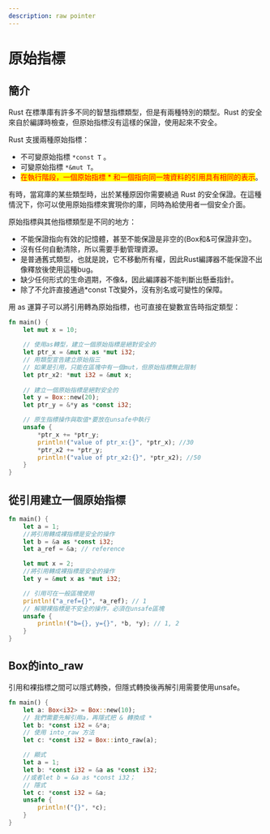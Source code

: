 ```yaml
---
description: raw pointer
---
```


# 原始指標

## 簡介

Rust 在標準庫有許多不同的智慧指標類型，但是有兩種特別的類型。Rust 的安全來自於編譯時檢查，但原始指標沒有這樣的保證，使用起來不安全。

Rust 支援兩種原始指標：

* 不可變原始指標 `*const T` 。
* 可變原始指標 `*&mut T`。 　　
* <mark style="color:red;">在執行階段，一個原始指標 \* 和一個指向同一塊資料的引用具有相同的表示</mark>。　　

有時，當寫庫的某些類型時，出於某種原因你需要繞過 Rust 的安全保證。在這種情況下，你可以使用原始指標來實現你的庫，同時為給使用者一個安全介面。

原始指標與其他指標類型是不同的地方：

* 不能保證指向有效的記憶體，甚至不能保證是非空的(Box和&可保證非空)。
* 沒有任何自動清除，所以需要手動管理資源。
* 是普通舊式類型，也就是說，它不移動所有權，因此Rust編譯器不能保證不出像釋放後使用這種bug。
* 缺少任何形式的生命週期，不像&，因此編譯器不能判斷出懸垂指針。
* 除了不允許直接通過\*const T改變外，沒有別名或可變性的保障。

用 as 運算子可以將引用轉為原始指標，也可直接在變數宣告時指定類型：

```rust
fn main() {
    let mut x = 10;
 
    // 使用as轉型，建立一個原始指標是絕對安全的
    let ptr_x = &mut x as *mut i32;
    // 用類型宣告建立原始指三
    // 如果是引用，只能在區塊中有一個mut，但原始指標無此限制
    let ptr_x2: *mut i32 = &mut x;
    
    // 建立一個原始指標是絕對安全的
    let y = Box::new(20);
    let ptr_y = &*y as *const i32;

    // 原生指標操作與取值*要放在unsafe中執行
    unsafe {
        *ptr_x += *ptr_y;
        println!("value of ptr_x:{}", *ptr_x); //30
        *ptr_x2 += *ptr_y;
        println!("value of ptr_x2:{}", *ptr_x2); //50
    }
}
```

## 從引用建立一個原始指標

```rust
fn main() {
    let a = 1;
    //將引用轉成裸指標是安全的操作
    let b = &a as *const i32;
    let a_ref = &a; // reference

    let mut x = 2;
    //將引用轉成裸指標是安全的操作
    let y = &mut x as *mut i32;

    // 引用可在一般區塊使用
    println!("a_ref={}", *a_ref); // 1
    // 解開裸指標是不安全的操作，必須在unsafe區塊                             
    unsafe {
        println!("b={}, y={}", *b, *y); // 1, 2
    }
}

```

## Box的into\_raw

引用和裸指標之間可以隱式轉換，但隱式轉換後再解引用需要使用unsafe。

```rust
fn main() {
    let a: Box<i32> = Box::new(10);
    // 我們需要先解引用a，再隱式把 & 轉換成 *
    let b: *const i32 = &*a;
    // 使用 into_raw 方法
    let c: *const i32 = Box::into_raw(a);

    // 顯式
    let a = 1;
    let b: *const i32 = &a as *const i32;
    //或者let b = &a as *const i32；
    // 隱式
    let c: *const i32 = &a;
    unsafe {
        println!("{}", *c);
    }
}
```
